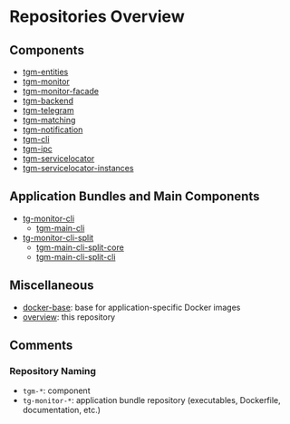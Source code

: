 # Repositories Overview

## Components

- [tgm-entities](https://github.com/TG-Monitor/tgm-entities)
- [tgm-monitor](https://github.com/TG-Monitor/tgm-monitor)
- [tgm-monitor-facade](https://github.com/TG-Monitor/tgm-monitor-facade)
- [tgm-backend](https://github.com/TG-Monitor/tgm-backend)
- [tgm-telegram](https://github.com/TG-Monitor/tgm-telegram)
- [tgm-matching](https://github.com/TG-Monitor/tgm-matching)
- [tgm-notification](https://github.com/TG-Monitor/tgm-notification)
- [tgm-cli](https://github.com/TG-Monitor/tgm-cli)
- [tgm-ipc](https://github.com/TG-Monitor/tgm-ipc)
- [tgm-servicelocator](https://github.com/TG-Monitor/tgm-servicelocator)
- [tgm-servicelocator-instances](https://github.com/TG-Monitor/tgm-servicelocator-instances)

## Application Bundles and Main Components

- [tg-monitor-cli](https://github.com/TG-Monitor/tg-monitor-cli)
    - [tgm-main-cli](https://github.com/TG-Monitor/tgm-main-cli)
- [tg-monitor-cli-split](https://github.com/TG-Monitor/tg-monitor-cli-split)
    - [tgm-main-cli-split-core](https://github.com/TG-Monitor/tgm-main-split-core)
    - [tgm-main-cli-split-cli](https://github.com/TG-Monitor/tgm-main-split-cli)

## Miscellaneous

- [docker-base](https://github.com/TG-Monitor/tgm-main-split-cli): base for application-specific Docker images
- [overview](https://github.com/TG-Monitor/overview): this repository

## Comments

### Repository Naming

- `tgm-*`: component
- `tg-monitor-*`: application bundle repository (executables, Dockerfile, documentation, etc.)

